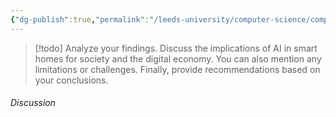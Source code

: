 ```yaml
---
{"dg-publish":true,"permalink":"/leeds-university/computer-science/compulsory-modules/professional-computing/cw-2-technical-report/cw-2-5-discussion-conclusions-and-recommendations/"}
---
```


>[!todo] 
>Analyze your findings. Discuss the implications of AI in smart homes for society and the digital economy. You can also mention any limitations or challenges. Finally, provide recommendations based on your conclusions.
###### Discussion
